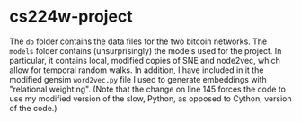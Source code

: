# cs224w-project
The `db` folder contains the data files for the two bitcoin networks. The `models` folder contains (unsurprisingly) the models used for the project. In particular, it contains local, modified copies of SNE and node2vec, which allow for temporal random walks. In addition, I have included in it the modified gensim `word2vec.py` file I used to generate embeddings with "relational weighting". (Note that the change on line 145 forces the code to use my modified version of the slow, Python, as opposed to Cython, version of the code.)
